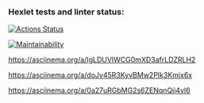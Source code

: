### Hexlet tests and linter status:
[![Actions Status](https://github.com/KanekiMeli/frontend-project-44/actions/workflows/hexlet-check.yml/badge.svg)](https://github.com/KanekiMeli/frontend-project-44/actions)

[![Maintainability](https://api.codeclimate.com/v1/badges/915d246a6c2aed4d464d/maintainability)](https://codeclimate.com/github/KanekiMeli/frontend-project-44/maintainability)

https://asciinema.org/a/IgLDUVIWCG0mXD3afrLDZRLH2

https://asciinema.org/a/doJv45R3KyvBMw2PIk3Kmix6x

https://asciinema.org/a/0a27uRGbMG2s6ZENqnQji4vI6